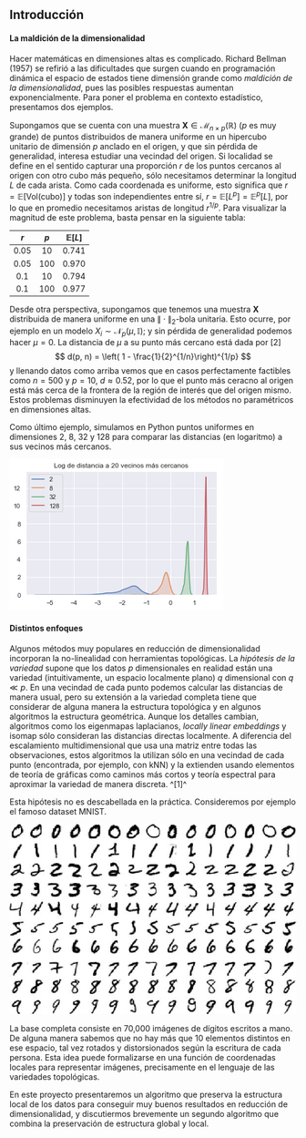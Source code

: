 ## Introducción

#### La maldición de la dimensionalidad

Hacer matemáticas en dimensiones altas es complicado. Richard Bellman (1957) se refirió a las dificultades que surgen cuando en programación dinámica el espacio de estados tiene dimensión grande como *maldición de la dimensionalidad*, pues las posibles respuestas aumentan exponencialmente.  Para poner el problema en contexto estadístico, presentamos dos ejemplos.

Supongamos que se cuenta con una muestra $\mathbf{X} \in \mathcal{M}_{n\times p}(\mathbb{R})$  ($p$ es muy grande) de puntos distribuidos de manera uniforme en un hipercubo unitario de dimensión $ p$ anclado en el origen, y que sin pérdida de generalidad, interesa estudiar una vecindad del origen. Si localidad se define en el sentido capturar una proporción $r$ de los puntos cercanos al origen con otro cubo más pequeño, sólo necesitamos determinar la longitud $L$ de cada arista. Como cada coordenada es uniforme, esto significa que $r = \mathbb{E}\left[\mathrm{Vol}(\mathrm{cubo})\right]$ y todas son independientes entre sí,  $r = \mathbb{E}[L^p] = \mathbb{E}^p[L]$, por lo que en promedio necesitamos aristas de longitud $r^{1/p}$. Para visualizar la magnitud de este problema,  basta pensar en la siguiente tabla:

| $r$  | $p$  | $\mathbb{E}[L]$ |
| :--: | :--: | :-------------: |
| 0.05 |  10  |      0.741      |
| 0.05 | 100  |      0.970      |
| 0.1  |  10  |      0.794      |
| 0.1  | 100  |      0.977      |

 Desde otra perspectiva, supongamos que tenemos una muestra $\mathbf{X}$ distribuida de manera uniforme en una $\|\cdot \|_2$-bola unitaria. Esto ocurre, por ejemplo en un modelo $X_i \sim \mathcal{N}_p(\mu, \mathbb{I})$; y sin pérdida de generalidad podemos hacer $\mu = 0$.  La distancia de $\mu$ a su punto más cercano está dada por [2]
$$
d(p, n) = \left( 1 - \frac{1}{2}^{1/n}\right)^{1/p}
$$
y llenando datos como arriba vemos que en casos perfectamente factibles como $n=500$ y $p=10$, $d \approx 0.52$, por lo que el punto más ceracno al origen está más cerca de la frontera de la región de interés que del origen mismo. Estos problemas disminuyen la efectividad de los métodos no paramétricos en dimensiones altas.

Como último ejemplo, simulamos en Python puntos uniformes en dimensiones 2, 8, 32 y 128 para comparar las distancias (en logaritmo) a sus vecinos más cercanos.

![](./img/densidades20nn.png)

#### Distintos enfoques 

Algunos métodos muy populares en reducción de dimensionalidad incorporan la no-linealidad con herramientas topológicas. La *hipótesis de la variedad* supone que los datos $p$ dimensionales en realidad están una variedad (intuitivamente, un espacio localmente plano) $q$  dimensional con $q\ll p$.  En una vecindad de cada punto podemos calcular las distancias de manera usual, pero su extensión a la variedad completa tiene que considerar de alguna manera la estructura topológica y en algunos algoritmos la estructura geométrica. Aunque los detalles cambian,  algoritmos como los eigenmapas laplacianos, *locally linear embeddings* y isomap sólo consideran las distancias directas localmente. A diferencia del escalamiento multidimensional que usa una matriz entre todas las observaciones, estos algoritmos la utilizan sólo en una vecindad de cada punto (encontrada, por ejemplo, con kNN) y la extienden usando elementos de teoría de gráficas como caminos más cortos y teoría espectral para aproximar la variedad de manera discreta. ^[1]^ 

Esta hipótesis no es descabellada en la práctica. Consideremos por ejemplo el famoso dataset MNIST. 

![MNIST](./img/mnist.jpg)

La base completa consiste en 70,000 imágenes de dígitos escritos a mano. De alguna manera sabemos que no hay más que 10 elementos distintos en ese espacio, tal vez rotados y distorsionados según la escritura de cada persona. Esta idea puede formalizarse en una función de coordenadas locales para representar imágenes, precisamente en el lenguaje de las variedades topológicas. 

En este proyecto presentaremos un algoritmo que preserva la estructura local de los datos para conseguir muy buenos resultados en reducción de dimensionalidad, y discutiermos brevemente un segundo algoritmo que combina la preservación de estructura global y local.

